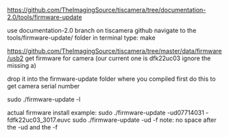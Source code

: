 https://github.com/TheImagingSource/tiscamera/tree/documentation-2.0/tools/firmware-update

use documentation-2.0 branch on tiscamera github navigate to the tools/firmware-update/ folder
in terminal type: make

https://github.com/TheImagingSource/tiscamera/tree/master/data/firmware/usb2
get firmware for camera (our current one is dfk22uc03 ignore the missing a)

drop it into the firmware-update folder where you compiled
first do this to get camera serial number

sudo ./firmware-update -l

actual firmware install example:
sudo ./firmware-update -ud07714031 -fdfk22uc03_3017.euvc
sudo ./firmware-update -ud<serial> -f<filename>
note: no space after the -ud and the -f
